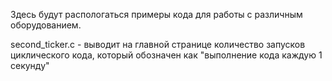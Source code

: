 Здесь будут распологаться примеры кода для работы с различным оборудованием.

second_ticker.c - выводит на главной странице количество запусков циклического кода, который обозначен как "выполнение кода каждую 1 секунду"
